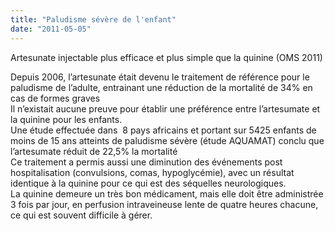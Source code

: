 ```yaml
---
title: "Paludisme sévère de l'enfant"
date: "2011-05-05"
---
```


Artesunate injectable plus efficace et plus simple que la quinine (OMS 2011)

Depuis 2006, l’artesunate était devenu le traitement de référence pour le paludisme de l’adulte, entrainant une réduction de la mortalité de 34% en cas de formes graves  
Il n’existait aucune preuve pour établir une préférence entre l’artesumate et la quinine pour les enfants.  
Une étude effectuée dans  8 pays africains et portant sur 5425 enfants de moins de 15 ans atteints de paludisme sévère (étude AQUAMAT) conclu que l’artesumate réduit de 22,5% la mortalité  
Ce traitement a permis aussi une diminution des événements post hospitalisation (convulsions, comas, hypoglycémie), avec un résultat identique à la quinine pour ce qui est des séquelles neurologiques.  
La quinine demeure un très bon médicament, mais elle doit être administrée 3 fois par jour, en perfusion intraveineuse lente de quatre heures chacune, ce qui est souvent difficile à gérer.

